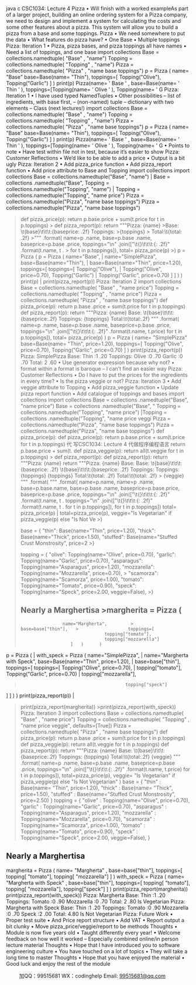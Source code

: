 java c
CSC1034:   Lecture   4
Pizza 
•   Will   finish   with   a   worked   exampleAs   part   of   a   larger   project,   building   an   online   ordering   system   for   a   Pizza   company,   we   need   to   design   and   implement   a   system   for   calculating   the   costs and   some   other   features   about   a   pizza.   This   system   will   allow   you   to   build   a   pizza   from   a   base   and   some   toppings.
Pizza 
•   We   need   somewhere   to   put   the   data
•   What   features   do   pizza   have?
•    One   Base
•      Multiple toppings
Pizza: Iteration 1 
•    Pizza,   pizza   bases,   and   pizza   toppings   all   have   names
•    Need   a   list   of toppings,   and   one   base import      collections
Base      =    collections.namedtuple(   "Base"   ,    "name")
Topping      =      collections.namedtuple(   "Topping"   ,    "name")
Pizza      =      collections.namedtuple(   "Pizza"   ,    "name      base      toppings")
p    =      Pizza      (
name=   "Base"
base=Base(name=   "Thin"),   toppings=[
Topping("Olive"),   Topping("Garlic")
]
)
print(p)
Pizza(name=   ' Base   '   ,      base=Base(name=   ' Thin   ' ),    toppings=[Topping(name=   ' Olive   ' ),    Topping(name=   ' G
Pizza: Iteration 1 
•   I   have   used   typed   NamedTuples
•      Other   possibilities
– list   of ingredients,   with   base   first,
– (non-named)   tuple
– dictionary   with   two   elements
– Class   (next   lectures!)   import      collections
Base      =    collections.namedtuple(   "Base"   ,    "name")
Topping      =      collections.namedtuple(   "Topping"   ,    "name")
Pizza      =      collections.namedtuple(   "Pizza"   ,    "name      base      toppings")
p    =      Pizza      (
name=   "Base"
base=Base(name=   "Thin"),   toppings=[
Topping("Olive"),   Topping("Garlic")
]
)
print(p)
Pizza(name=   ' Base   '   ,      base=Base(name=   ' Thin   ' ),    toppings=[Topping(name=   ' Olive   ' ),    Topping(name=   ' G
•      Points   to   note
•      Have   test   within   file   not   in   test,   because   it’s   easier   to   show
Pizza:    Customer Reflections 
•   We’d   like   to   be   able   to   add   a   price
•    Output   is   a   bit   ugly
Pizza: Iteration 2 
•   Add   pizza_price   function
•   Add   pizza_report   function
•   Add   price   attribute   to   Base   and   Topping   import      collections      import      collections
Base      =    collections.namedtuple("Base",    "name")                                     |      Base    =    collections   .namedtuple("Base",
Topping      =      collections.namedtuple("Topping",    "name")                                     |
Topping      =      collections.namedtuple("Topping",    "name      price")
Pizza      =      collections.namedtuple("Pizza",    "name      base      toppings")   Pizza      =      collections.namedtuple("Pizza",    "name      base      toppings")
>def      pizza_price(p):
>                return      p.base.price    +    sum(t.price      for      t    in      p.toppings)   >
>def      pizza_report(p):
>                        return    """Pizza:      {name}   >Base:
>\t{base}\t\t\t:{baseprice:   .2f}
>Toppings:         >{toppings}   >
>Total:\t{total:   .2f}   >"""   .format(
>                     name=p   .name,
>                   base=p.base   .name,
>                     baseprice=p.base   .price,
>                        toppings="\n"   .join(["\t{}\t\t\t:{:   .2f}"   .format(t.name,      t   .   >                                                                                                                                             for      t      in      p.toppings]),
>                        total=      pizza_price(p)   >)
p    =      Pizza      (      p    =      Pizza      (
name="Base",                                  |                            name="SimplePizza",
base=Base(name="Thin"),                               |                            base=Base(name="Thin",    price=1.20),
toppings=[                              toppings=[
Topping("Olive"),                            |                                                      Topping("Olive",      price=0.70),
Topping("Garlic")                                  |                                           Topping("Garlic",      price=0.70)
]                              ]   )      )
print(p)                               |      print(pizza_report(p))
Pizza: Iteration 2 
import      collections
Base      =      collections.namedtuple(   "Base"   ,    "name      price")
Topping      =      collections.namedtuple(   "Topping"   ,    "name      price")
Pizza      =      collections.namedtuple(   "Pizza"   ,    "name      base      toppings")
def pizza_price(p):
return p.base   .price      +      sum(t.price for t in p.toppings)
def pizza_report(p):
return """Pizza:    {name}   Base:
\t{base}\t\t\t:{baseprice:.2f}
Toppings:         {toppings}
Total:\t{total:.2f}
"""   .format(
name=p   .name,
base=p.base   .name,
baseprice=p.base   .price,
toppings="\n"   .join(["\t{}\t\t\t:{:   .2f}"   .format(t.name,      t.price) for t in p.toppings]),
total=      pizza_price(p)   )
p    =      Pizza      (
name=   "SimplePizza"
base=Base(name=   "Thin",      price=1.20),   toppings=[
Topping("Olive",      price=0.70),   Topping("Garlic",      price=0.70)
]   )
print(pizza_report(p))
Pizza:      SimplePizza   Base:
Thin      :1   .20
Toppings:
Olive      :0   .70         Garlic      :0   .70
Total:      2   .60
•    Use   generator   expression   because   why   not?
•    format within   a   format   is   baroque
– I   can’t   find   an   easier   way
Pizza:    Customer Reflections 
•      Do   I   have   to   put   the   prices   for   the   ingredients   in   every   time?
•   Is   the   pizza   veggie   or   not?
Pizza: Iteration 3 
•   Add   veggie   attribute to   Topping
•   Add   pizza_veggie   function
•      Update   pizza   report   function
•   Add   catalogue   of   toppings   and   bases
import      collections      import      collections
Base      =      collections   .namedtuple("Base",    "name      price")      Base    =    collections   .namedtuple("Base",      "
Topping      =      collections.namedtuple("Topping",    "name      price")                         |Topping      =      collections   .namedtuple("Topping",    "name      price      veggi   Pizza      =      collections.namedtuple("Pizza",    "name      base      toppings")   Pizza      =      collections.namedtuple("Pizza",    "name      base      toppings")
def      pizza_price(p):      def      pizza_price(p):
return      p.base.price      +      sum(t.price      for      t      in      p.toppings)                   代 写CSC1034: Lecture 4
代做程序编程语言   return      p.base.price      +    sum(t.
>def      pizza_veggie(p):
>                return      all(t.veggie      for      t    in      p.toppings)   >
def      pizza_report(p):      def      pizza_report(p):
return    """Pizza:      {name}                      return      """Pizza:    {name}   Base:      Base:
\t{base}\t\t\t:{baseprice:   .2f}      \t{base}\t\t\t:{baseprice:   .2f}
Toppings:      Toppings:
{toppings}      {toppings}
Total:\t{total:   .2f}      Total:\t{total:   .2f}   >
>{veggie}
"""   .format(      """   .format(
name=p.name,                      name=p   .name,
base=p.base.name,                   base=p.base   .name,
baseprice=p.base.price,                     baseprice=p.base   .price,
toppings="\n"   .join(["\t{}\t\t\t:{:   .2f}"   .format(t.name,      t   .   toppings="\n"   .join(["\t{}\t\t\t:{:   .2f}"   .format(t.name,      t   .
for      t      in      p.toppings]),                                                                                                                                             for      t      in      p.toppings])   total=      pizza_price(p)                                          |                              total=pizza_price(p),
>                        veggie="Is      Vegetarian"      if      pizza_veggie(p)      else    "Is      Not      Ve   >)
>
>base      =      {
>                   "thin":      Base(name="Thin",      price=1.20),
>                   "thick":      Base(name="Thick",      price=1.50),
>                   "stuffed":      Base(name="Stuffed    Crust      Monstrosity",      price=2   >}
>
>topping      =      {
>                   "olive":      Topping(name="Olive",      price=0.70),
>                        "garlic":      Topping(name="Garlic",      price=0.70),
>                   "asparagus":    Topping(name="Asparagus",    price=1.20),
>                   "mozzarella":    Topping(name="Mozzarella",      price=0.70),   >                   "scamorza":    Topping(name="Scamorza",    price=1.00),
>                   "tomato":    Topping(name="Tomato",    price=0.90),
>                   "speck":    Topping(name="Speck",    price=2.00,      veggie=False),   >}
>   >
>##      Nearly      a      Marghertisa   >margherita      =      Pizza      (
>                     name="Margherta",         >                     base=base["thin"],   >                   toppings=[
>                                     topping["tomato"],
>                                     topping["mozzarella"]
>                        ]   )      )
p      =      Pizza      (                                          |      with_speck      =      Pizza      (
name="SimplePizza",                                    |                            name="Margherta      with      Speck",
base=Base(name="Thin",      price=1.20),                               |                         base=base["thin"],   toppings=[                              toppings=[
Topping("Olive",      price=0.70),                            |                                           topping["tomato"],
Topping("Garlic",      price=0.70)                                  |                                           topping["mozzarella"],
>                                             topping["speck"]
]                              ]   )      )
print(pizza_report(p))                                          |
>print(pizza_report(margherita))   >print(pizza_report(with_speck))
Pizza: Iteration 3 
import      collections
Base      =      collections.namedtuple(   "Base"   ,    "name      price")
Topping      =      collections.namedtuple(   "Topping"   ,    "name      price      veggie",      defaults=[True])   Pizza      =      collections.namedtuple(   "Pizza"   ,    "name      base      toppings")
def pizza_price(p):
return p.base   .price      +      sum(t.price for t in p.toppings)
def pizza_veggie(p):
return all(t.veggie for t in p.toppings)
def pizza_report(p):
return """Pizza:    {name}   Base:
\t{base}\t\t\t:{baseprice:.2f}
Toppings:         {toppings}
Total:\t{total:.2f}
{veggie}
"""   .format(
name=p   .name,
base=p.base   .name,
baseprice=p.base   .price,
toppings="\n"   .join(["\t{}\t\t\t:{:   .2f}"   .format(t.name,      t.price) for t in p.toppings]),
total=pizza_price(p),
veggie=   "Is      Vegetarian" if pizza_veggie(p) else "Is      Not      Vegetarian"   )
base      =      {
"thin"   :      Base(name=   "Thin",      price=1.20),               "thick"   :      Base(name=   "Thick",      price=1.50),
"stuffed"   :      Base(name="Stuffed      Crust      Monstrosity",      price=2.50)   }
topping      =      {
"olive"   :      Topping(name="Olive",      price=0.70),               "garlic"   :      Topping(name="Garlic",      price=0.70),
"asparagus"   :      Topping(name="Asparagus",      price=1.20),               "mozzarella"   :      Topping(name="Mozzarella",      price=0.70),   "scamorza"   :      Topping(name="Scamorza",      price=1.00),
"tomato"   :      Topping(name="Tomato",      price=0.90),
"speck"   :      Topping(name="Speck",      price=2.00,      veggie=False),   }
## Nearly    a Marghertisa 
margherita    =      Pizza      (               name=   "Margherta"   ,         base=base["thin"],   toppings=[
topping[   "tomato"],
topping[   "mozzarella"]
]   )
with_speck      =      Pizza      (
name=   "Margherta      with    Speck"   ,   base=base["thin"],
toppings=[
topping[   "tomato"],
topping[   "mozzarella"],   topping["speck"]
]   )
print(pizza_report(margherita))   print(pizza_report(with_speck))
Pizza:      Margherta   Base:
Thin      :1   .20
Toppings:
Tomato      :0   .90
Mozzarella      :0   .70
Total:      2   .80
Is      Vegetarian
Pizza:      Margherta      with      Speck   Base:
Thin      :1   .20
Toppings:
Tomato      :0   .90
Mozzarella      :0   .70
Speck      :2   .00   Total:      4.80
Is      Not      Vegetarian
Pizza: Future Work 
•      Proper   test   suite
•   And   Price   report   structure
•   Add   VAT
•      Report output   a   bit   clunky
•      Move   pizza_price/veggie/report   to   be   methods
Thoughts 
•    Module   is   now   five   years   old
•   Taught   differently   every   year!
•   Welcome   feedback   on   how   well   it   worked
– Especially   combined   online/in   person   lecture   material
Thoughts 
•      Hope   that   I   have   introduced   you   to   software   engineering   culture
•   You   have   touched   on   a   lot   of topics
•   They   will   take   a   long   time   to   master
Thoughts 
•      Hope   that   you   have   enjoyed   the   material
•    Good   luck   and   enjoy   the   rest   of the   module







         
加QQ：99515681  WX：codinghelp  Email: 99515681@qq.com
